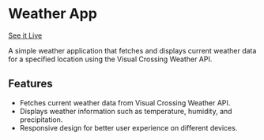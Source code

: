 # Weather App

[See it Live](https://agoth24.github.io/weather-app/)

A simple weather application that fetches and displays current weather data for a specified location using the Visual Crossing Weather API.
## Features
- Fetches current weather data from Visual Crossing Weather API.
- Displays weather information such as temperature, humidity, and precipitation.
- Responsive design for better user experience on different devices.
